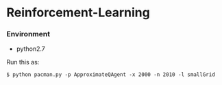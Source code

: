 # Reinforcement-Learning
### Environment
* python2.7

Run this as:

`$ python pacman.py -p ApproximateQAgent -x 2000 -n 2010 -l smallGrid`
